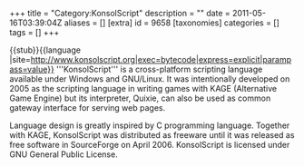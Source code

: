 +++
title = "Category:KonsolScript"
description = ""
date = 2011-05-16T03:39:04Z
aliases = []
[extra]
id = 9658
[taxonomies]
categories = []
tags = []
+++

{{stub}}{{language
|site=http://www.konsolscript.org|exec=bytecode|express=explicit|parampass=value}}
'''KonsolScript''' is a cross-platform scripting language available under Windows and GNU/Linux.  It was intentionally developed on 2005 as the scripting language in writing games with KAGE (Alternative Game Engine) but its interpreter, Quixie, can also be used as common gateway interface for serving web pages.

Language design is greatly inspired by C programming language. Together with KAGE, KonsolScript was distributed as freeware until it was released as free software in SourceForge on April 2006. KonsolScript is licensed under GNU General Public License.
